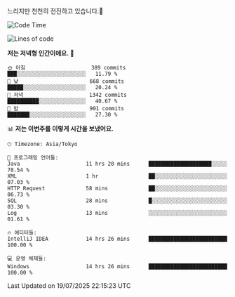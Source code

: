 느리지만 천천히 전진하고 있습니다.🐢

<!--START_SECTION:waka-->
![Code Time](http://img.shields.io/badge/Code%20Time-1%2C653%20hrs%2050%20mins-blue)

![Lines of code](https://img.shields.io/badge/%EC%A0%80%EB%8A%94%20%EC%97%AC%ED%83%9C%EA%B9%8C%EC%A7%80%20-926.2%20thousand%20%EC%A4%84%EC%9D%98%20%EC%BD%94%EB%93%9C%EB%A5%BC%20%EC%9E%91%EC%84%B1%ED%96%88%EC%96%B4%EC%9A%94.-blue)

**저는 저녁형 인간이에요. 🦉** 

```text
🌞 아침                     389 commits         ███░░░░░░░░░░░░░░░░░░░░░░   11.79 % 
🌆 낮　                     668 commits         █████░░░░░░░░░░░░░░░░░░░░   20.24 % 
🌃 저녁                     1342 commits        ██████████░░░░░░░░░░░░░░░   40.67 % 
🌙 밤　                     901 commits         ███████░░░░░░░░░░░░░░░░░░   27.30 % 
```


📊 **저는 이번주를 이렇게 시간을 보냈어요.** 

```text
🕑︎ Timezone: Asia/Tokyo

💬 프로그래밍 언어들: 
Java                     11 hrs 20 mins      ████████████████████░░░░░   78.54 % 
XML                      1 hr                ██░░░░░░░░░░░░░░░░░░░░░░░   07.03 % 
HTTP Request             58 mins             ██░░░░░░░░░░░░░░░░░░░░░░░   06.73 % 
SQL                      28 mins             █░░░░░░░░░░░░░░░░░░░░░░░░   03.30 % 
Log                      13 mins             ░░░░░░░░░░░░░░░░░░░░░░░░░   01.61 % 

🔥 에디터들: 
IntelliJ IDEA            14 hrs 26 mins      █████████████████████████   100.00 % 

💻 운영 체제들: 
Windows                  14 hrs 26 mins      █████████████████████████   100.00 % 
```


 Last Updated on 19/07/2025 22:15:23 UTC
<!--END_SECTION:waka-->
